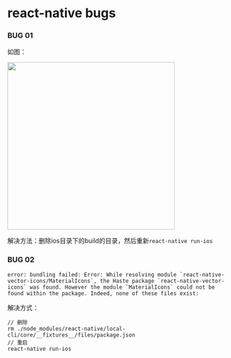 # react-native bugs

### BUG 01 
如图：

<img src="http://p4i4zcg0d.bkt.clouddn.com/1519218516034.jpg" width="375px">

解决方法：删除ios目录下的build的目录，然后重新`react-native run-ios`

### BUG 02
```
error: bundling failed: Error: While resolving module `react-native-vector-icons/MaterialIcons`, the Haste package `react-native-vector-icons` was found. However the module `MaterialIcons` could not be found within the package. Indeed, none of these files exist:
```

解决方式：
```
// 删除
rm ./node_modules/react-native/local-cli/core/__fixtures__/files/package.json
// 重启
react-native run-ios
```
